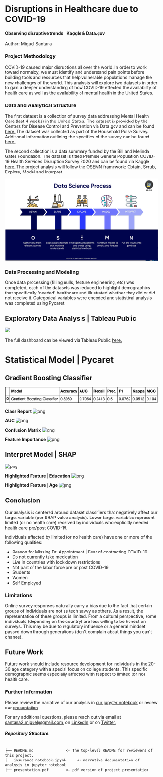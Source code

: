 
# Disruptions in Healthcare due to COVID-19
#### Observing disruptive trends | Kaggle & Data.gov

Author: Miguel Santana

### Project Methodology
COVID-19 caused major disruptions all over the world. In order to work toward normalcy, we must identify and understand pain points before building tools and resources that help vulnerable populations manage the new challenges of the world. This analysis will explore two datasets in order to gain a deeper understanding of how COVID-19 effected the availability of health care as well as the availability of mental health in the United States. 

### Data and Analytical Structure
The first dataset is a collection of survey data addressing Mental Health Care (last 4 weeks) in the United States. The dataset is provided by the Centers for Disease Control and Prevention via Data.gov and can be found [here.](https://catalog.data.gov/ar/dataset/mental-health-care-in-the-last-4-weeks) The dataset was collected as part of the Household Pulse Survey. Additional information outlining the specifics of the survey can be found [here.](https://www.cdc.gov/nchs/covid19/pulse/mental-health-care.htm)

The second collection is a data summary funded by the Bill and Melinda Gates Foundation. The dataset is titled Premise General Population COVID-19 Health Services Disruption Survey 2020 and can be found via Kaggle [here.](https://www.kaggle.com/vishalsiram50/covid19-health-services-disruption-survey-2020) The project analysis will follow the OSEMN framework: Obtain, Scrub, Explore, Model and Interpret.

![!](/images/OSEMN.png)

### Data Processing and Modeling

Once data processing (filling nulls, feature engineering, etc) was completed, each of the datasets was reduced to highlight demographics that specifically 'needed' healthcare and illustrated whether they did or did not receive it. Categorical variables were encoded and statistical analysis was completed using Pycaret.

## Exploratory Data Analysis | Tableau Public

<div class='tableauPlaceholder' id='viz1620617419679' style='position: relative'><noscript><a href='#'><img alt=' ' src='https:&#47;&#47;public.tableau.com&#47;static&#47;images&#47;Ka&#47;KaggleCOVID-19Dataset&#47;OVERVIEW&#47;1_rss.png' style='border: none' /></a></noscript><object class='tableauViz'  style='display:none;'><param name='host_url' value='https%3A%2F%2Fpublic.tableau.com%2F' /> <param name='embed_code_version' value='3' /> <param name='site_root' value='' /><param name='name' value='KaggleCOVID-19Dataset&#47;OVERVIEW' /><param name='tabs' value='yes' /><param name='toolbar' value='yes' /><param name='static_image' value='https:&#47;&#47;public.tableau.com&#47;static&#47;images&#47;Ka&#47;KaggleCOVID-19Dataset&#47;OVERVIEW&#47;1.png' /> <param name='animate_transition' value='yes' /><param name='display_static_image' value='yes' /><param name='display_spinner' value='yes' /><param name='display_overlay' value='yes' /><param name='display_count' value='yes' /><param name='language' value='en' /></object></div>

The full dashboard can be viewed via Tableau Public [here.](https://public.tableau.com/views/KaggleCOVID-19Dataset/OVERVIEW?:language=en&:display_count=y&:origin=viz_share_link)                
# Statistical Model | Pycaret
## Gradient Boosting Classifier

![png](/images/results.png)

**Class Report**
![png](output_65_0.png)

**AUC**
![png](output_65_0.png)

**Confusion Matrix**
![png](output_65_0.png)

**Feature Importance**
![png](output_65_0.png)

## Interpret Model | SHAP
![png](output_65_0.png)

**Highlighted Feature | Education**
![png](output_65_0.png)

**Highlighted Feature | Age**
![png](output_65_0.png)

## Conclusion
Our analysis is centered around dataset classifiers that negatively affect our target variable (per SHAP value analysis). Lower target variables represent limited (or no health care) received by individuals who explicitly needed health care pre/post COVID-19. 

Individuals affected by limited (or no health care) have one or more of the following qualities:
* Reason for Missing Dr. Appointment | Fear of contracting COVID-19
* Do not currently take medication
* Live in countries with lock down restrictions
* Not part of the labor force pre or post COVID-19
* Students
* Women
* Self Employed

### Limitations

Online survey responses naturally carry a bias due to the fact that certain groups of individuals are not as tech savvy as others. As a result, the representation of these groups is limited. From a cultural perspective, some individuals (depending on the country) are less willing to be honest on surveys. This may be due to regulatory influence or a general mindset passed down through generations (don't complain about things you can't change). 

## Future Work
Future work should include resource development for individuals in the 20-30 age category with a special focus on college students. This specific demographic seems especially affected with respect to limited (or no) health care. 

### Further Information
Please review the narrative of our analysis in [our jupyter notebook](./insurance_notebook.ipynb) or review our [presentation](./presentation.pdf)

For any additional questions, please reach out via email at santana2.miguel@gmail.com, on [LinkedIn](https://www.linkedin.com/in/miguel-angel-santana-ii-mba-51467276/) or on [Twitter.](https://twitter.com/msantana_ds)

##### Repository Structure:

```

├── README.md               <- The top-level README for reviewers of this project.
├── insurance_notebook.ipynb     <- narrative documentation of analysis in jupyter notebook
├── presentation.pdf        <- pdf version of project presentation

```
